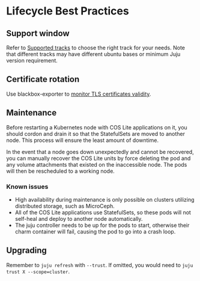 # Lifecycle Best Practices

## Support window
Refer to [Supported tracks](../supported-tracks) to choose the right track for your needs.
Note that different tracks may have different ubuntu bases or minimum Juju version requirement.

## Certificate rotation
Use blackbox-exporter to [monitor TLS certificates validity](https://discourse.charmhub.io/t/blackbox-exporter-k8s-docs-monitoring-ssl-certificates/15357).

## Maintenance
Before restarting a Kubernetes node with COS Lite applications on it, you should cordon and drain it so that the StatefulSets are moved to another node.
This process will ensure the least amount of downtime.

In the event that a node goes down unexpectedly and cannot be recovered, you can manually recover the COS Lite units by force deleting the pod and any
volume attachments that existed on the inaccessible node. The pods will then be rescheduled to a working node.


### Known issues
- High availability during maintenance is only possible on clusters utilizing distributed storage, such as MicroCeph.
- All of the COS Lite applications use StatefulSets, so these pods will not self-heal and deploy to another node automatically.
- The juju controller needs to be up for the pods to start, otherwise their charm container will fail, causing the pod to go into a crash loop.


## Upgrading
Remember to `juju refresh` with `--trust`. If omitted, you would need to `juju trust X --scope=cluster`.
